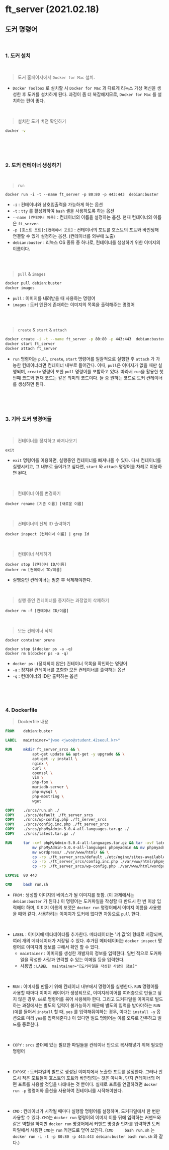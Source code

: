 # ft_server (2021.02.18)

## 도커 명령어

<br>

### 1. 도커 설치

<br>

> 도커 홈페이지에서 `Docker for Mac` 설치.

* `Docker Toolbox` 로 설치할 시 `Docker for Mac` 과 다르게 리눅스 가상 머신을 생성한 후 도커를 설치하게 된다. 과정이 좀 더 복잡해지므로, `Docker for Mac` 를 설치하는 편이 좋다.   

<br>

> 설치한 도커 버전 확인하기

```sh
docker -v
```

<br><br><br>

### 2. 도커 컨테이너 생성하기    

<br>

> `run`

```docker
docker run -i -t --name ft_server -p 80:80 -p 443:443  debian:buster
```    
* `-i` : 컨테이너와 상호입출력을 가능하게 하는 옵션   
* `-t` : `tty` 를 활성화하여 `bash` 셸을 사용하도록 하는 옵션   
* `--name [컨테이너 이름]` : 컨테이너의 이름을 설정하는 옵션. 현재 컨테이너의 이름은 `ft_server`.   
* `-p [호스트 포트]:[컨테이너 포트]` : 컨테이너의 포트를 호스트의 포트와 바인딩해 연결할 수 있게 설정하는 옵션. (컨테이너를 외부에 노출)   
* `debian:buster` : 리눅스 OS 종류 중 하나로, 컨테이너를 생성하기 위한 이미지의 이름이다.   

<br><br>

> `pull` & `images`
```sh
docker pull debian:buster
docker images
```   
* `pull` : 이미지를 내려받을 때 사용하는 명령어   
* `images` : 도커 엔진에 존재하는 이미지의 목록을 출력해주는 명령어   

<br><br>

> `create` & `start` & `attach`

```sh
docker create -i -t --name ft_server -p 80:80 -p 443:443  debian:buster
docker start ft_server
docker attach ft_server
```    
* `run` 명령어는 `pull`, `create`, `start` 명령어를 일괄적으로 실행한 후 `attach` 가 가능한 컨테이너라면 컨테이너 내부로 들어간다. 이때, `pull`은 이미지가 없을 때만 실행되며, `create` 명령어 또한 `pull` 명령어를 포함하고 있다. 따라서 `run`을 활용한 첫번째 코드와 현재 코드는 같은 의미의 코드이다. 둘 중 원하는 코드로 도커 컨테이너를 생성하면 된다.    

<br><br><br>   

### 3. 기타 도커 명령어들    

<br>

> 컨테이너를 정지하고 빠져나오기

```docker
exit
```   
* `exit` 명령어를 이용하면, 실행중인 컨테이너를 빠져나올 수 있다. 다시 컨테이너를 실행시키고, 그 내부로 들어가고 싶다면, `start` 와 `attach` 명령어를 차례로 이용하면 된다.   

<br>

> 컨테이너 이름 변경하기

```docker
docker rename [기존 이름] [새로운 이름]
```   

<br>

> 컨테이너의 전체 ID 출력하기

```docker
docker inspect [컨테이너 이름] | grep Id
```   

<br>

> 컨테이너 삭제하기

```docker
docker stop [컨테이너 ID/이름]
docker rm [컨테이너 ID/이름]
```   
* 실행중인 컨테이너는 멈춘 후 삭제해야한다.   

<br>

> 실행 중인 컨테이너를 중지하는 과정없이 삭제하기
```docker
docker rm -f [컨테이너 ID/이름]
```   

<br>

> 모든 컨테이너 삭제
```docker
docker container prune
```   

```docker
docker stop $(docker ps -a -q)
docker rm $(docker ps -a -q)
```   
* `docker ps` : (정지되지 않은) 컨테이너 목록을 확인하는 명령어   
* `-a` : 정지된 컨테이너를 포함한 모든 컨테이너를 출력하는 옵션   
* `-q` : 컨테이너의 ID만 출력하는 옵션   

<br><br><br>   

### 4. Dockerfile   

> Dockerfile 내용      
```dockerfile
FROM 	debian:buster

LABEL	maintainer="jwoo <jwoo@student.42seoul.kr>"

RUN		mkdir ft_server_srcs && \
			apt-get update && apt-get -y upgrade && \
			apt-get -y install \
			nginx \
			curl \
			openssl \
			vim \
			php-fpm \
			mariadb-server \
			php-mysql \
			php-mbstring \
			wget

COPY	./srcs/run.sh ./
COPY	./srcs/default ./ft_server_srcs
COPY	./srcs/wp-config.php ./ft_server_srcs
COPY	./srcs/config.inc.php ./ft_server_srcs
COPY	./srcs/phpMyAdmin-5.0.4-all-languages.tar.gz ./
COPY	./srcs/latest.tar.gz ./

RUN		tar -xvf phpMyAdmin-5.0.4-all-languages.tar.gz && tar -xvf latest.tar.gz && \
			mv phpMyAdmin-5.0.4-all-languages phpmyadmin &&	mv phpmyadmin ./var/www/html/ && \
			mv wordpress/ ./var/www/html/ && \
			cp -rp ./ft_server_srcs/default ./etc/nginx/sites-available/ && \
			cp -rp ./ft_server_srcs/config.inc.php ./var/www/html/phpmyadmin/ &&\
			cp -rp ./ft_server_srcs/wp-config.php ./var/www/html/wordpress/

EXPOSE	80 443

CMD		bash run.sh
```   
* `FROM` : 생성할 이미지의 베이스가 될 이미지를 뜻함. (이 과제에서는 `debian:buster` 가 된다.) 이 명령어는 도커파일을 작성할 때 반드시 한 번 이상 입력해야 하며, 이미지 이름의 포맷은 `docker run` 명령어에서 이미지 이름을 사용했을 때와 같다. 사용하려는 이미지가 도커에 없다면 자동으로 `pull` 한다.   
<br>

* `LABEL` : 이미지에 메타데이터를 추가한다. 메타데이터는 '키:값'의 형태로 저장되며, 여러 개의 메타데이터가 저장될 수 있다. 추가된 메타데이터는 `docker inspect` 명령어로 이미지의 정보를 구해서 확인 할 수 있다.     
	* `maintainer` : 이미지를 생성한 개발자의 정보를 입력한다. 일번 적으로 도커파일을 작성한 사람과 연락할 수 있는 이메일 등을 입력한다.    
	* 사용법 : `LABEL	maintainer="[도커파일을 작성한 사람의 정보]"`    
<br>

* `RUN` : 이미지를 만들기 위해 컨테이너 내부에서 명령어를 실행한다. `RUN` 명령어를 사용할 때마다 이미지 레이어가 생성되므로, 이미지레이어를 여러층으로 만들고 싶지 않은 경우, `&&`로 명령어를 묶어 사용해야 한다. 그리고 도커파일을 이미지로 빌드하는 과정에서는 별도의 입력이 불가능하기 때문에 별도의 입력을 받아야하는 `RUN` (예를 들어서 `install` 할 때, `yes` 를 입력해줘야하는 경우, 이때는 `install -y` 옵션으로 미리 `yes`를 입력해준다.) 이 있다면 빌드 명령어는 이를 오류로 간주하고 빌드를 종료한다.   
<br>

* `COPY` : `srcs` 폴더에 있는 필요한 파일들을 컨테이너 안으로 복사해넣기 위해 필요한 명령어   
<br>

* `EXPOSE` : 도커파일의 빌드로 생성된 이미지에서 노출한 포트를 설정한다. 그러나 반드시 적은 포트들이 호스트의 포트와 바인딩되는 것은 아니며, 단지 컨테이너의 어떤 포트를 사용할 것임을 나태내는 것 뿐이다. 실제로 포트를 연결하려면 `docker run -p` 명령어와 옵션을 사용하여 컨테이너를 시작해야한다.   
<br>

* `CMD` : 컨테이너가 시작될 때마다 실행할 명령어를 설정하며, 도커파일에서 한 번만 사용할 수 있다. `CMD`는 `docker run` 명령어의 이미지 이름 뒤에 입력하는 커맨드와 같은 역할을 하지만 `docker run` 명령어에서 커맨드 명령줄 인자를 입력하면 도커파일에서 사용한 `CMD`는 `run` 커맨드로 덮어 쓰인다. (`CMD		bash run.sh` 는 `docker run -i -t -p 80:80 -p 443:443 debian:buster bash run.sh` 와 같다.)   